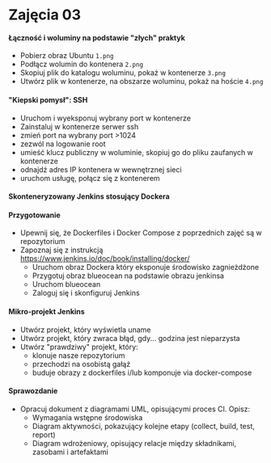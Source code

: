 # Zajęcia 03

#### Łączność i woluminy na podstawie "złych" praktyk

* Pobierz obraz Ubuntu `1.png`
* Podłącz wolumin do kontenera `2.png`
* Skopiuj plik do katalogu woluminu, pokaż w kontenerze `3.png`
* Utwórz plik w kontenerze, na obszarze woluminu, pokaż na hoście `4.png`

#### "Kiepski pomysł": SSH
* Uruchom i wyeksponuj wybrany port w kontenerze
* Zainstaluj w kontenerze serwer ssh
* zmień port na wybrany port >1024
* zezwól na logowanie root
* umieść klucz publiczny w woluminie, skopiuj go do pliku zaufanych w kontenerze
* odnajdź adres IP kontenera w wewnętrznej sieci
* uruchom usługę, połącz się z kontenerem

#### Skonteneryzowany Jenkins stosujący Dockera

#### Przygotowanie
* Upewnij się, że Dockerfiles i Docker Compose z poprzednich zajęć są w repozytorium
* Zapoznaj się z instrukcją https://www.jenkins.io/doc/book/installing/docker/
    * Uruchom obraz Dockera który eksponuje środowisko zagnieżdżone
    * Przygotuj obraz blueocean na podstawie obrazu jenkinsa
    * Uruchom blueocean
    * Zaloguj się i skonfiguruj Jenkins

#### Mikro-projekt Jenkins
* Utwórz projekt, który wyświetla uname
* Utwórz projekt, który zwraca błąd, gdy... godzina jest nieparzysta
* Utwórz "prawdziwy" projekt, który:
    * klonuje nasze repozytorium
    * przechodzi na osobistą gałąź
    * buduje obrazy z dockerfiles i/lub komponuje via docker-compose

#### Sprawozdanie
* Opracuj dokument z diagramami UML, opisującymi proces CI. Opisz:
    * Wymagania wstępne środowiska
    * Diagram aktywności, pokazujący kolejne etapy (collect, build, test, report)
    * Diagram wdrożeniowy, opisujący relacje między składnikami, zasobami i artefaktami

